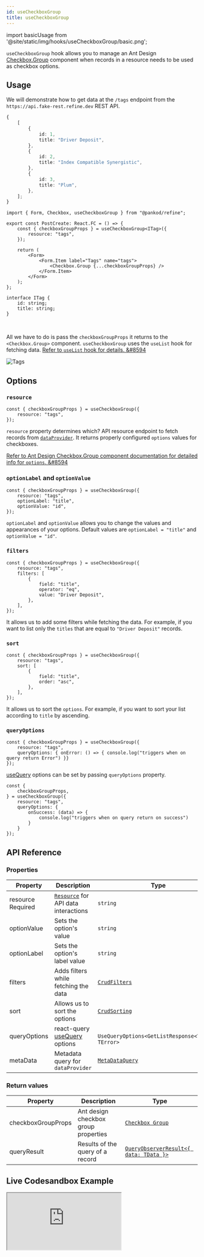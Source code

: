 ```yaml
---
id: useCheckboxGroup
title: useCheckboxGroup
---
```


import basicUsage from '@site/static/img/hooks/useCheckboxGroup/basic.png';

`useCheckboxGroup` hook allows you to manage an Ant Design [Checkbox.Group](https://ant.design/components/checkbox/#components-checkbox-demo-group) component when records in a resource needs to be used as checkbox options.

## Usage

We will demonstrate how to get data at the `/tags` endpoint from the `https://api.fake-rest.refine.dev` REST API.

```ts title="https://api.fake-rest.refine.dev/tags"
{
    [
        {
            id: 1,
            title: "Driver Deposit",
        },
        {
            id: 2,
            title: "Index Compatible Synergistic",
        },
        {
            id: 3,
            title: "Plum",
        },
    ];
}
```

```tsx  title="pages/posts/create.tsx" {3-5, 10}
import { Form, Checkbox, useCheckboxGroup } from "@pankod/refine";

export const PostCreate: React.FC = () => {
    const { checkboxGroupProps } = useCheckboxGroup<ITag>({
        resource: "tags",
    });

    return (
        <Form>
            <Form.Item label="Tags" name="tags">
                <Checkbox.Group {...checkboxGroupProps} />
            </Form.Item>
        </Form>
    );
};

interface ITag {
    id: string;
    title: string;
}
```

<br/>

All we have to do is pass the `checkboxGroupProps` it returns to the `<Checkbox.Group>` component.
`useCheckboxGroup` uses the `useList` hook for fetching data. [Refer to `useList` hook for details. &#8594](api-references/hooks/data/useList.md)

<div class="img-container">
    <div class="window">
        <div class="control red"></div>
        <div class="control orange"></div>
        <div class="control green"></div>
    </div>
    <img src={basicUsage} alt="Tags" />
</div>

## Options

### `resource`

```tsx 
const { checkboxGroupProps } = useCheckboxGroup({
    resource: "tags",
});
```

`resource` property determines which? API resource endpoint to fetch records from [`dataProvider`](api-references/providers/data-provider.md). It returns properly configured `options` values for checkboxes.

[Refer to Ant Design Checkbox.Group component documentation for detailed info for `options`. &#8594](https://ant.design/components/checkbox)

### `optionLabel` and `optionValue`

```tsx  {2-3}
const { checkboxGroupProps } = useCheckboxGroup({
    resource: "tags",
    optionLabel: "title",
    optionValue: "id",
});
```

`optionLabel` and `optionValue` allows you to change the values and appearances of your options. Default values are `optionLabel = "title"` and `optionValue = "id"`.

### `filters`

```tsx  {2-8}
const { checkboxGroupProps } = useCheckboxGroup({
    resource: "tags",
    filters: [
        {
            field: "title",
            operator: "eq",
            value: "Driver Deposit",
        },
    ],
});
```

It allows us to add some filters while fetching the data. For example, if you want to list only the `titles` that are equal to `"Driver Deposit"` records.

### `sort`

```tsx  {2-7}
const { checkboxGroupProps } = useCheckboxGroup({
    resource: "tags",
    sort: [
        {
            field: "title",
            order: "asc",
        },
    ],
});
```

It allows us to sort the `options`. For example, if you want to sort your list according to `title` by ascending.

### `queryOptions`

```tsx  {2}
const { checkboxGroupProps } = useCheckboxGroup({
    resource: "tags",
    queryOptions: { onError: () => { console.log("triggers when on query return Error") }}
});
```

[useQuery](https://react-query.tanstack.com/reference/useQuery) options can be set by passing `queryOptions` property.



```tsx  {2, 4-10}
const { 
    checkboxGroupProps, 
} = useCheckboxGroup({
    resource: "tags",
    queryOptions: { 
        onSuccess: (data) => { 
            console.log("triggers when on query return on success") 
        } 
    }
});
```

## API Reference

### Properties

| Property                                          | Description                                                                         | Type                                                             | Default   |
| ------------------------------------------------- | ----------------------------------------------------------------------------------- | ---------------------------------------------------------------- | --------- |
| resource <div className="required">Required</div> | [`Resource`](/api-references/components/resource.md) for API data interactions      | `string`                                                         |           |
| optionValue                                       | Sets the option's value                                                             | `string`                                                         | `"id"`    |
| optionLabel                                       | Sets the option's label value                                                       | `string`                                                         | `"title"` |
| filters                                           | Adds filters while fetching the data                                                | [`CrudFilters`](../../interfaces.md#crudfilters)                 |           |
| sort                                              | Allows us to sort the options                                                       | [`CrudSorting`](../../interfaces.md#crudsorting)                 |           |
| queryOptions                                      | react-query [useQuery](https://react-query.tanstack.com/reference/useQuery) options | ` UseQueryOptions<GetListResponse<TData>, TError>`               |           |
| metaData                                          | Metadata query for `dataProvider`                                                   | [`MetaDataQuery`](/api-references/interfaces.md#metadataquery) | {}        |

### Return values

| Property           | Description                          | Type                                                                                          |
| ------------------ | ------------------------------------ | --------------------------------------------------------------------------------------------- |
| checkboxGroupProps | Ant design checkbox group properties | [`Checkbox Group`](https://ant.design/components/checkbox/#Checkbox-Group)                    |
| queryResult        | Results of the query of a record     | [`QueryObserverResult<{ data: TData }>`](https://react-query.tanstack.com/reference/useQuery) |

## Live Codesandbox Example

<iframe src="https://codesandbox.io/embed/refine-use-checkbox-group-example-2sijn?autoresize=1&fontsize=14&module=%2Fsrc%2Fpages%2Fposts%2Fedit.tsx&theme=dark&view=preview"
     style={{width: "100%", height:"80vh", border: "0px", borderRadius: "8px", overflow:"hidden"}}
     title="refine-use-checkbox-group-example"
     allow="accelerometer; ambient-light-sensor; camera; encrypted-media; geolocation; gyroscope; hid; microphone; midi; payment; usb; vr; xr-spatial-tracking"
     sandbox="allow-forms allow-modals allow-popups allow-presentation allow-same-origin allow-scripts"
   ></iframe>
